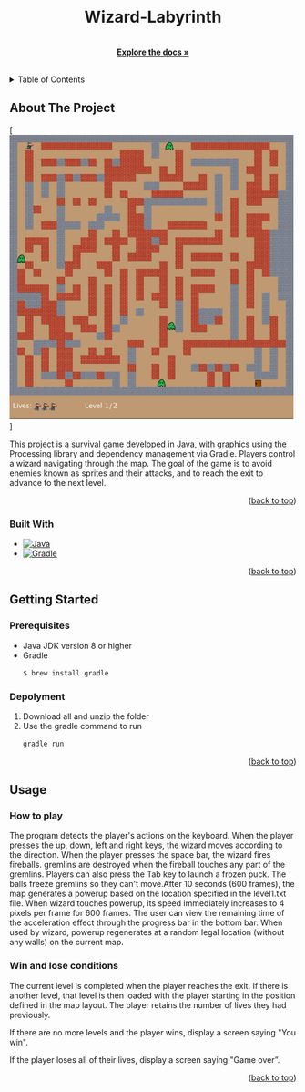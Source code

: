 <!-- Improved compatibility of back to top link: See: https://github.com/othneildrew/Best-README-Template/pull/73 -->
<a name="readme-top"></a>

<!-- PROJECT LOGO -->
<br />
<div align="center">
  
<h1 align="center">Wizard-Labyrinth</h1>

  <p align="center">
    <br />
    <a href="https://github.com/Therodore99/Wizard-Labyrinth"><strong>Explore the docs »</strong></a>
    <br />
    <br />
  </p>
</div>



<!-- TABLE OF CONTENTS -->
<details>
  <summary>Table of Contents</summary>
  <ol>
    <li>
      <a href="#about-the-project">About The Project</a>
      <ul>
        <li><a href="#built-with">Built With</a></li>
      </ul>
    </li>
    <li>
      <a href="#getting-started">Getting Started</a>
      <ul>
        <li><a href="#prerequisites">Prerequisites</a></li>
        <li><a href="#installation">Installation</a></li>
      </ul>
    </li>
    <li><a href="#usage">Usage</a></li>
  </ol>
</details>



<!-- ABOUT THE PROJECT -->
## About The Project

[![Product Name Screen Shot][product-screenshot]]

This project is a survival game developed in Java, with graphics using the Processing library and dependency management via Gradle. Players control a wizard navigating through the map. The goal of the game is to avoid enemies known as sprites and their attacks, and to reach the exit to advance to the next level.

<p align="right">(<a href="#readme-top">back to top</a>)</p>



### Built With
* [![Java][Java]][Java-url]
* [![Gradle][Gradle]][Gradle-url]
<p align="right">(<a href="#readme-top">back to top</a>)</p>



<!-- GETTING STARTED -->
## Getting Started


### Prerequisites

* Java JDK version 8 or higher
* Gradle
  ```sh
  $ brew install gradle
  ```

### Depolyment
1. Download all and unzip the folder
2. Use the gradle command to run
   ```sh
   gradle run
   ```
<p align="right">(<a href="#readme-top">back to top</a>)</p>



<!-- USAGE EXAMPLES -->
## Usage

### How to play
The program detects the player's actions on the keyboard. When the player presses the up, down, left and right keys, the wizard moves according to the direction. When the player presses the space bar, the wizard fires fireballs. gremlins are destroyed when the fireball touches any part of the gremlins. Players can also press the Tab key to launch a frozen puck. The balls freeze gremlins so they can't move.After 10 seconds (600 frames), the map generates a powerup based on the location specified in the level1.txt file. When wizard touches powerup, its speed immediately increases to 4 pixels per frame for 600 frames. The user can view the remaining time of the acceleration effect through the progress bar in the bottom bar. When used by wizard, powerup regenerates at a random legal location (without any walls) on the current map.

### Win and lose conditions
The current level is completed when the player reaches the exit. If there is another level, that level is then loaded with the player starting in the position defined in the map layout. The player retains the number of lives they had previously. 

If there are no more levels and the player wins, display a screen saying "You win". 

If the player loses all of their lives, display a screen saying "Game over”.

<p align="right">(<a href="#readme-top">back to top</a>)</p>









<!-- MARKDOWN LINKS & IMAGES -->
<!-- https://www.markdownguide.org/basic-syntax/#reference-style-links -->
[contributors-shield]: https://img.shields.io/github/contributors/github_username/repo_name.svg?style=for-the-badge
[contributors-url]: https://github.com/github_username/repo_name/graphs/contributors
[forks-shield]: https://img.shields.io/github/forks/github_username/repo_name.svg?style=for-the-badge
[forks-url]: https://github.com/github_username/repo_name/network/members
[stars-shield]: https://img.shields.io/github/stars/github_username/repo_name.svg?style=for-the-badge
[stars-url]: https://github.com/github_username/repo_name/stargazers
[issues-shield]: https://img.shields.io/github/issues/github_username/repo_name.svg?style=for-the-badge
[issues-url]: https://github.com/github_username/repo_name/issues
[license-shield]: https://img.shields.io/github/license/github_username/repo_name.svg?style=for-the-badge
[license-url]: https://github.com/github_username/repo_name/blob/master/LICENSE.txt
[linkedin-shield]: https://img.shields.io/badge/-LinkedIn-black.svg?style=for-the-badge&logo=linkedin&colorB=555
[linkedin-url]: https://linkedin.com/in/linkedin_username
[product-screenshot]: demoImage/GameDemo.png
[Java]: https://img.shields.io/badge/Java-ED8B00?style=for-the-badge&logo=openjdk&logoColor=white
[Java-url]: https://www.java.com/en/
[Gradle]: https://img.shields.io/badge/Gradle-02303A.svg?style=for-the-badge&logo=Gradle&logoColor=white
[Gradle-url]: https://gradle.org/
